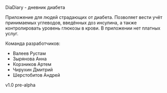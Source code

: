DiaDiary - дневник диабета

Приложение для людей страдающих от диабета. Позволяет вести учёт принимаемых углеводов, введённых доз инсулина, а также контролировать уровень глюкозы в крови. В приложении нет платных услуг.

Команда разработчиков:
- Валеев Рустам
- Зырянова Анна
- Корзников Артем
- Чирухин Дмитрий
- Шерстобитов Андрей

v1.0 pre-alpha
